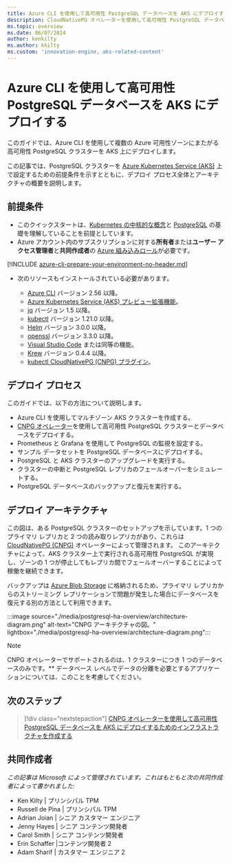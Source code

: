 ```yaml
---
title: Azure CLI を使用して高可用性 PostgreSQL データベースを AKS にデプロイする方法の概要
description: CloudNativePG オペレーターを使用して高可用性 PostgreSQL データベースを AKS 上にデプロイする方法を学習します。
ms.topic: overview
ms.date: 06/07/2024
author: kenkilty
ms.author: kkilty
ms.custom: 'innovation-engine, aks-related-content'
---
```

# Azure CLI を使用して高可用性 PostgreSQL データベースを AKS にデプロイする

このガイドでは、Azure CLI を使用して複数の Azure 可用性ゾーンにまたがる高可用性 PostgreSQL クラスターを AKS 上にデプロイします。

この記事では、PostgreSQL クラスターを [Azure Kubernetes Service (AKS)][what-is-aks] 上で設定するための前提条件を示すとともに、デプロイ プロセス全体とアーキテクチャの概要を説明します。

## 前提条件

* このクイックスタートは、[Kubernetes の中核的な概念][core-kubernetes-concepts]と [PostgreSQL][postgresql] の基礎を理解していることを前提としています。
* Azure アカウント内のサブスクリプションに対する**所有者**または**ユーザー アクセス管理者**と**共同作成者**の [Azure 組み込みロール][azure-roles]が必要です。

[!INCLUDE [azure-cli-prepare-your-environment-no-header.md](~/reusable-content/azure-cli/azure-cli-prepare-your-environment-no-header.md)]

* 次のリソースもインストールされている必要があります。

  * [Azure CLI](/cli/azure/install-azure-cli) バージョン 2.56 以降。
  * [Azure Kubernetes Service (AKS) プレビュー拡張機能][aks-preview]。
  * [jq][jq] バージョン 1.5 以降。
  * [kubectl][install-kubectl] バージョン 1.21.0 以降。
  * [Helm][install-helm] バージョン 3.0.0 以降。
  * [openssl][install-openssl] バージョン 3.3.0 以降。
  * [Visual Studio Code][install-vscode] または同等の機能。
  * [Krew][install-krew] バージョン 0.4.4 以降。
  * [kubectl CloudNativePG (CNPG) プラグイン][cnpg-plugin]。

## デプロイ プロセス

このガイドでは、以下の方法について説明します。

* Azure CLI を使用してマルチゾーン AKS クラスターを作成する。
* [CNPG オペレーター][cnpg-plugin]を使用して高可用性 PostgreSQL クラスターとデータベースをデプロイする。
* Prometheus と Grafana を使用して PostgreSQL の監視を設定する。
* サンプル データセットを PostgreSQL データベースにデプロイする。
* PostgreSQL と AKS クラスターのアップグレードを実行する。
* クラスターの中断と PostgreSQL レプリカのフェールオーバーをシミュレートする。
* PostgreSQL データベースのバックアップと復元を実行する。

## デプロイ アーキテクチャ

この図は、ある PostgreSQL クラスターのセットアップを示しています。1 つのプライマリ レプリカと 2 つの読み取りレプリカがあり、これらは [CloudNativePG (CNPG)](https://cloudnative-pg.io/) オペレーターによって管理されます。 このアーキテクチャによって、AKS クラスター上で実行される高可用性 PostgreSQL が実現し、ゾーンの 1 つが停止してもレプリカ間でフェールオーバーすることによって稼働を継続できます。

バックアップは [Azure Blob Storage](/azure/storage/blobs/) に格納されるため、プライマリ レプリカからのストリーミング レプリケーションで問題が発生した場合にデータベースを復元する別の方法として利用できます。

:::image source="./media/postgresql-ha-overview/architecture-diagram.png" alt-text="CNPG アーキテクチャの図。" lightbox="./media/postgresql-ha-overview/architecture-diagram.png":::

> [!NOTE]
> CNPG オペレーターでサポートされるのは、1 クラスターにつき 1 つのデータベースのみです。** データベース レベルでデータの分離を必要とするアプリケーションについては、このことを考慮してください。

## 次のステップ

> [!div class="nextstepaction"]
> [CNPG オペレーターを使用して高可用性 PostgreSQL データベースを AKS にデプロイするためのインフラストラクチャを作成する][create-infrastructure]

## 共同作成者

*この記事は Microsoft によって管理されています。これはもともと次の共同作成者によって書かれました*:

* Ken Kilty | プリンシパル TPM
* Russell de Pina | プリンシパル TPM
* Adrian Joian | シニア カスタマー エンジニア
* Jenny Hayes | シニア コンテンツ開発者
* Carol Smith | シニア コンテンツ開発者
* Erin Schaffer |コンテンツ開発者 2
* Adam Sharif | カスタマー エンジニア 2

<!-- LINKS -->
[what-is-aks]: ./what-is-aks.md
[postgresql]: https://www.postgresql.org/
[core-kubernetes-concepts]: ./concepts-clusters-workloads.md
[azure-roles]: ../role-based-access-control/built-in-roles.md
[aks-preview]: ./draft.md#install-the-aks-preview-azure-cli-extension
[jq]: https://jqlang.github.io/jq/
[install-kubectl]: https://kubernetes.io/docs/tasks/tools/install-kubectl/
[install-helm]: https://helm.sh/docs/intro/install/
[install-openssl]: https://www.openssl.org/
[install-vscode]: https://code.visualstudio.com/Download
[install-krew]: https://krew.sigs.k8s.io/
[cnpg-plugin]: https://cloudnative-pg.io/documentation/current/kubectl-plugin/#using-krew
[create-infrastructure]: ./create-postgresql-ha.md
